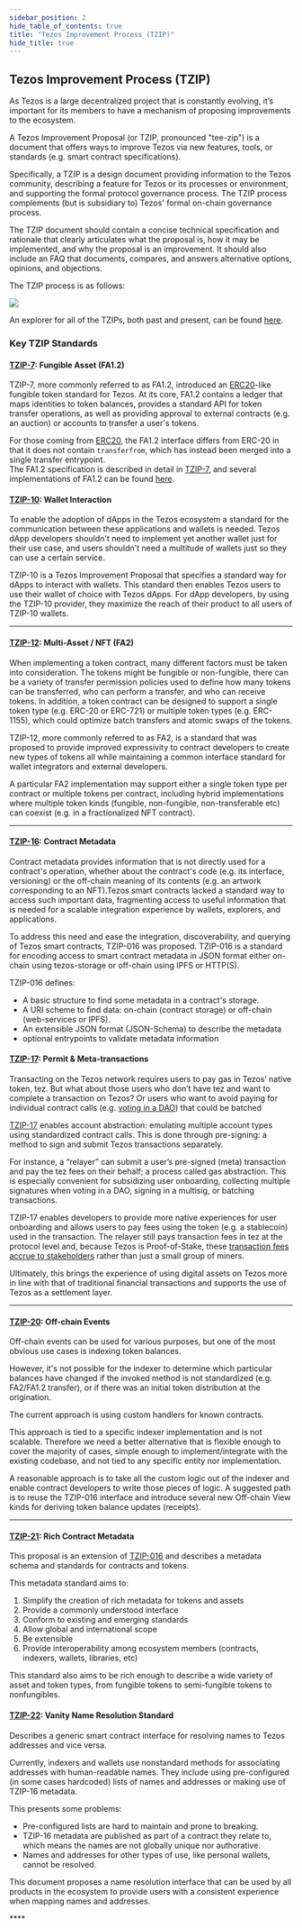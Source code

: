 ```yaml
---
sidebar_position: 2
hide_table_of_contents: true
title: "Tezos Improvement Process (TZIP)"
hide_title: true
---
```

## Tezos Improvement Process (TZIP)

As Tezos is a large decentralized project that is constantly evolving, it’s important for its members to have a mechanism of proposing improvements to the ecosystem. 

A Tezos Improvement Proposal \(or TZIP, pronounced "tee-zip"\) is a document that offers ways to improve Tezos via new features, tools, or standards \(e.g. smart contract specifications\).

Specifically, a TZIP is a design document providing information to the Tezos community, describing a feature for Tezos or its processes or environment, and supporting the formal protocol governance process. The TZIP process complements \(but is subsidiary to\) Tezos' formal on-chain governance process.

The TZIP document should contain a concise technical specification and rationale that clearly articulates what the proposal is, how it may be implemented, and why the proposal is an improvement. It should also include an FAQ that documents, compares, and answers alternative options, opinions, and objections.  
  
The TZIP process is as follows:

![](https://lh5.googleusercontent.com/S6RtLcgx3jMgAIIlmejGXfVzauiN9Wr0zbfw_dQgy1SUgze7XPOpgnCy-anupBD37azDaW9do9V1JMkkot1mWsUlMmeG7ydFCHbOZaEMQzk1K4B6c1tOKgGVz6Ve0tYKbVx0jBQN)

An explorer for all of the TZIPs, both past and present, can be found [here](https://tzip.tezosagora.org/).

### Key TZIP Standards

#### [**TZIP-7**](https://tzip.tezosagora.org/proposal/tzip-7/)**: Fungible Asset \(FA1.2\)**

TZIP-7, more commonly referred to as FA1.2, introduced an [ERC20](https://eips.ethereum.org/EIPS/eip-20)-like fungible token standard for Tezos. At its core, FA1.2 contains a ledger that maps identities to token balances, provides a standard API for token transfer operations, as well as providing approval to external contracts \(e.g. an auction\) or accounts to transfer a user's tokens.

For those coming from [ERC20](https://eips.ethereum.org/EIPS/eip-20), the FA1.2 interface differs from ERC-20 in that it does not contain `transferfrom`, which has instead been merged into a single transfer entrypoint.   
The FA1.2 specification is described in detail in [TZIP-7](https://gitlab.com/tzip/tzip/blob/master/proposals/tzip-7/tzip-7.md), and several implementations of FA1.2 can be found [here](https://assets.tqtezos.com/docs/token-contracts/fa12/2-fa12-ligo/).



#### [**TZIP-10**](https://tzip.tezosagora.org/proposal/tzip-10/)**: Wallet Interaction**

To enable the adoption of dApps in the Tezos ecosystem a standard for the communication between these applications and wallets is needed. Tezos dApp developers shouldn't need to implement yet another wallet just for their use case, and users shouldn't need a multitude of wallets just so they can use a certain service.

TZIP-10 is a Tezos Improvement Proposal that specifies a standard way for dApps to interact with wallets. This standard then enables Tezos users to use their wallet of choice with Tezos dApps. For dApp developers, by using the TZIP-10 provider, they maximize the reach of their product to all users of TZIP-10 wallets.  
****

#### [**TZIP-12**](https://tzip.tezosagora.org/proposal/tzip-12/)**: Multi-Asset / NFT \(FA2\)**

When implementing a token contract, many different factors must be taken into consideration. The tokens might be fungible or non-fungible, there can be a variety of transfer permission policies used to define how many tokens can be transferred, who can perform a transfer, and who can receive tokens. In addition, a token contract can be designed to support a single token type \(e.g. ERC-20 or ERC-721\) or multiple token types \(e.g. ERC-1155\), which could optimize batch transfers and atomic swaps of the tokens.

TZIP-12, more commonly referred to as FA2, is a standard that was proposed to provide improved expressivity to contract developers to create new types of tokens all while maintaining a common interface standard for wallet integrators and external developers.

A particular FA2 implementation may support either a single token type per contract or multiple tokens per contract, including hybrid implementations where multiple token kinds \(fungible, non-fungible, non-transferable etc\) can coexist \(e.g. in a fractionalized NFT contract\).  
****

#### [**TZIP-16**](https://tzip.tezosagora.org/proposal/tzip-16/)**: Contract Metadata**

Contract metadata provides information that is not directly used for a contract's operation, whether about the contract's code \(e.g. its interface, versioning\) or the off-chain meaning of its contents \(e.g. an artwork corresponding to an NFT\).Tezos smart contracts lacked a standard way to access such important data, fragmenting access to useful information that is needed for a scalable integration experience by wallets, explorers, and applications.

To address this need and ease the integration, discoverability, and querying of Tezos smart contracts, TZIP-016 was proposed. TZIP-016 is a standard for encoding access to smart contract metadata in JSON format either on-chain using tezos-storage or off-chain using IPFS or HTTP\(S\).

TZIP-016 defines:

* A basic structure to find some metadata in a contract's storage.
* A URI scheme to find data: on-chain \(contract storage\) or off-chain \(web-services or IPFS\).
* An extensible JSON format \(JSON-Schema\) to describe the metadata 
* optional entrypoints to validate metadata information 

#### [**TZIP-17**](https://tzip.tezosagora.org/proposal/tzip-17/)**: Permit & Meta-transactions**

Transacting on the Tezos network requires users to pay gas in Tezos’ native token, tez. But what about those users who don’t have tez and want to complete a transaction on Tezos? Or users who want to avoid paying for individual contract calls \(e.g. [voting in a DAO](https://snapshot.page/)\) that could be batched

[TZIP-17](https://gitlab.com/tzip/tzip/-/blob/master/proposals/tzip-17/tzip-17.md) enables account abstraction: emulating multiple account types using standardized contract calls. This is done through pre-signing: a method to sign and submit Tezos transactions separately.

For instance, a “relayer” can submit a user’s pre-signed \(meta\) transaction and pay the tez fees on their behalf; a process called gas abstraction. This is especially convenient for subsidizing user onboarding, collecting multiple signatures when voting in a DAO, signing in a multisig, or batching transactions.

TZIP-17 enables developers to provide more native experiences for user onboarding and allows users to pay fees using the token \(e.g. a stablecoin\) used in the transaction. The relayer still pays transaction fees in tez at the protocol level and, because Tezos is Proof-of-Stake, these [transaction fees accrue to stakeholders](http://ex.rs/protocol-level-fees/) rather than just a small group of miners.

Ultimately, this brings the experience of using digital assets on Tezos more in line with that of traditional financial transactions and supports the use of Tezos as a settlement layer.  
****

#### [**TZIP-20**](https://tzip.tezosagora.org/proposal/tzip-20/)**: Off-chain Events**

Off-chain events can be used for various purposes, but one of the most obvious use cases is indexing token balances.

However, it's not possible for the indexer to determine which particular balances have changed if the invoked method is not standardized \(e.g. FA2/FA1.2 transfer\), or if there was an initial token distribution at the origination.

The current approach is using custom handlers for known contracts. 

This approach is tied to a specific indexer implementation and is not scalable. Therefore we need a better alternative that is flexible enough to cover the majority of cases, simple enough to implement/integrate with the existing codebase, and not tied to any specific entity nor implementation.

A reasonable approach is to take all the custom logic out of the indexer and enable contract developers to write those pieces of logic. A suggested path is to reuse the TZIP-016 interface and introduce several new Off-chain View kinds for deriving token balance updates \(receipts\).  
****

#### [**TZIP-21**](https://tzip.tezosagora.org/proposal/tzip-21/)**: Rich Contract Metadata**

This proposal is an extension of [TZIP-016](https://tzip.tezosagora.org/proposal/tzip-16/) and describes a metadata schema and standards for contracts and tokens.

This metadata standard aims to:

1. Simplify the creation of rich metadata for tokens and assets
2. Provide a commonly understood interface
3. Conform to existing and emerging standards
4. Allow global and international scope
5. Be extensible
6. Provide interoperability among ecosystem members \(contracts, indexers, wallets, libraries, etc\)

This standard also aims to be rich enough to describe a wide variety of asset and token types, from fungible tokens to semi-fungible tokens to nonfungibles.

#### [**TZIP-22**](https://gitlab.com/tezos/tzip/-/blob/master/proposals/tzip-22/tzip-22.md%20)**: Vanity Name Resolution Standard**

Describes a generic smart contract interface for resolving names to Tezos addresses and vice versa.

Currently, indexers and wallets use nonstandard methods for associating addresses with human-readable names. They include using pre-configured \(in some cases hardcoded\) lists of names and addresses or making use of TZIP-16 metadata.

This presents some problems:

* Pre-configured lists are hard to maintain and prone to breaking.
* TZIP-16 metadata are published as part of a contract they relate to, which means the names are not globally unique nor authorative.
* Names and addresses for other types of use, like personal wallets, cannot be resolved.

This document proposes a name resolution interface that can be used by all products in the ecosystem to provide users with a consistent experience when mapping names and addresses.

\*\*\*\*

